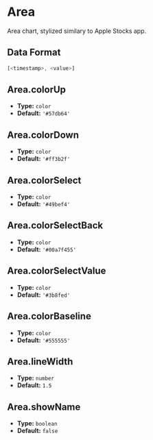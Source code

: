 # Area

Area chart, stylized similary to Apple Stocks app. 

## Data Format

```js
[<timestamp>, <value>]
```

## Area.colorUp
- **Type:** `color`
- **Default:** `'#57db64'`

## Area.colorDown
- **Type:** `color`
- **Default:** `'#ff3b2f'`

## Area.colorSelect
- **Type:** `color`
- **Default:** `'#49bef4'`

## Area.colorSelectBack
- **Type:** `color`
- **Default:** `'#00a7f455'`

## Area.colorSelectValue
- **Type:** `color`
- **Default:** `'#3b8fed'`

## Area.colorBaseline
- **Type:** `color`
- **Default:** `'#555555'`

## Area.lineWidth
- **Type:** `number`
- **Default:** `1.5`

## Area.showName
- **Type:** `boolean`
- **Default:** `false`


